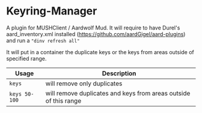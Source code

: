 # Keyring-Manager

A plugin for MUSHClient / Aardwolf Mud.
It will require to have Durel's aard_inventory.xml installed (https://github.com/aardGigel/aard-plugins) and run a `"dinv refresh all"`

It will put in a container the duplicate keys or the keys from areas outside of specified range.

| Usage | Description                    |
| ------------- | ------------------------------ |
| `keys` | will remove only duplicates |
| `keys 50-100` | will remove duplicates and keys from areas outside of this range|
